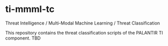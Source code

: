 # ti-mmml-tc

Threat Intelligence / Multi-Modal Machine Learning / Threat Classification

This repository contains the threat classification scripts of the PALANTIR TI component. TBD 
